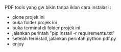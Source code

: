 PDF tools yang gw bikin tanpa iklan
cara instalasi :
* clone projek ini
* buka folder projek ini
* buka terminal di folder projek ini
* jalankan perintah "pip install -r requirements.txt"
* setelah terinstall, jalankan perintah python pdf.py
* enjoy